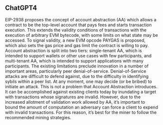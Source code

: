 ## ChatGPT4

EIP-2938 proposes the concept of account abstraction (AA) which allows a contract to be the top-level account that pays fees and starts transaction execution. This extends the validity conditions of transactions with the execution of arbitrary EVM bytecode, with some limits on what state may be accessed. To signal validity, a new EVM opcode PAYGAS is proposed, which also sets the gas price and gas limit the contract is willing to pay. Account abstraction is split into two tiers: single-tenant AA, which is intended to support wallets or other use cases with few participants, and multi-tenant AA, which is intended to support applications with many participants. The existing limitations preclude innovation in a number of important areas, particularly peer denial-of-service. Denial-of-Service attacks are difficult to defend against, due to the difficulty in identifying sybils within a peer list. At any moment, one may decide (or be bribed) to initiate an attack. This is not a problem that Account Abstraction introduces. It can be accomplished against existing clients today by inundating a target with transactions whose signatures are invalid. However, due to the increased allotment of validation work allowed by AA, it’s important to bound the amount of computation an adversary can force a client to expend with invalid transactions. For this reason, it’s best for the miner to follow the recommended mining strategies.
